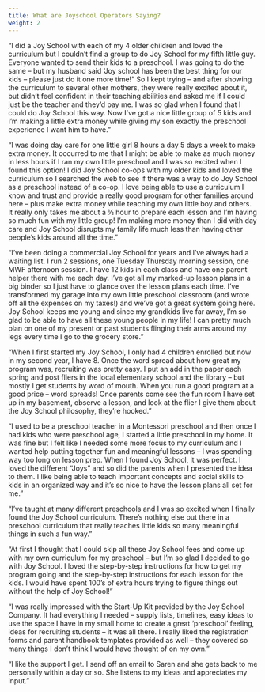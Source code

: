 ```yaml
---
title: What are Joyschool Operators Saying?
weight: 2
---
```

“I did a Joy School with each of my 4 older children and loved the curriculum but I couldn’t find a group to do Joy School for my fifth little guy. Everyone wanted to send their kids to a preschool. I was going to do the same – but my husband said ‘Joy school has been the best thing for our kids – please just do it one more time!” So I kept trying – and after showing the curriculum to several other mothers, they were really excited about it, but didn’t feel confident in their teaching abilities and asked me if I could just be the teacher and they’d pay me. I was so glad when I found that I could do Joy School this way. Now I’ve got a nice little group of 5 kids and I’m making a little extra money while giving my son exactly the preschool experience I want him to have.”

“I was doing day care for one little girl 8 hours a day 5 days a week to make extra money. It occurred to me that I might be able to make as much money in less hours if I ran my own little preschool and I was so excited when I found this option! I did Joy School co-ops with my older kids and loved the curriculum so I searched the web to see if there was a way to do Joy School as a preschool instead of a co-op. I love being able to use a curriculum I know and trust and provide a really good program for other families around here – plus make extra money while teaching my own little boy and others. It really only takes me about a ½ hour to prepare each lesson and I’m having so much fun with my little group!  I’m making more money than I did with day care and Joy School disrupts my family life much less than having other people’s kids around all the time.”

“I’ve been doing a commercial Joy School for years and I’ve always had a waiting list. I run 2 sessions, one Tuesday Thursday morning session, one MWF afternoon session. I have 12 kids in each class and have one parent helper there with me each day. I’ve got all my marked-up lesson plans in a big binder so I just have to glance over the lesson plans each time. I’ve transformed my garage into my own little preschool classroom (and wrote off all the expenses on my taxes!) and we’ve got a great system going here. Joy School keeps me young and since my grandkids live far away, I’m so glad to be able to have all these young people in my life!  I can pretty much plan on one of my present or past students flinging their arms around my legs every time I go to the grocery store.”

“When I first started my Joy School, I only had 4 children enrolled but now in my second year, I have 8. Once the word spread about how great my program was, recruiting was pretty easy. I put an add in the paper each spring and post fliers in the local elementary school and the library – but mostly I get students by word of mouth. When you run a good program at a good price – word spreads! Once parents come see the fun room I have set up in my basement, observe a lesson, and look at the flier I give them about the Joy School philosophy, they’re hooked.”

“I used to be a preschool teacher in a Montessori preschool and then once I had kids who were preschool age, I started a little preschool in my home. It was fine but I felt like I needed some more focus to my curriculum and I wanted help putting together fun and meaningful lessons – I was spending way too long on lesson prep. When I found Joy School, it was perfect. I loved the different “Joys” and so did the parents when I presented the idea to them. I like being able to teach important concepts and social skills to kids in an organized way and it’s so nice to have the lesson plans all set for me.”

“I’ve taught at many different preschools and I was so excited when I finally found the Joy School curriculum. There’s nothing else out there in a preschool curriculum that really teaches little kids so many meaningful things in such a fun way.”

“At first I thought that I could skip all these Joy School fees and come up with my own curriculum for my preschool – but I’m so glad I decided to go with Joy School.  I loved the step-by-step instructions for how to get my program going and the step-by-step instructions for each lesson for the kids.  I would have spent 100’s of extra hours trying to figure things out without the help of Joy School!”

“I was really impressed with the Start-Up Kit provided by the Joy School Company.  It had everything I needed – supply lists, timelines, easy ideas to use the space I have in my small home to create a great ‘preschool’ feeling, ideas for recruiting students – it was all there.  I really liked the registration forms and parent handbook templates provided as well – they covered so many things I don’t think I would have thought of on my own.”

“I like the support I get.  I send off an email to Saren and she gets back to me personally within a day or so.  She listens to my ideas and appreciates my input.”